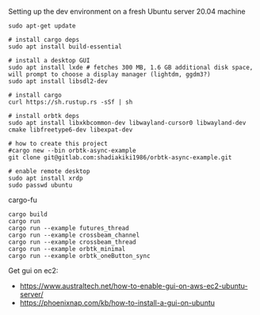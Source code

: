 Setting up the dev environment on a fresh Ubuntu server 20.04 machine

```
sudo apt-get update

# install cargo deps
sudo apt install build-essential

# install a desktop GUI
sudo apt install lxde # fetches 300 MB, 1.6 GB additional disk space, will prompt to choose a display manager (lightdm, ggdm3?)
sudo apt install libsdl2-dev

# install cargo
curl https://sh.rustup.rs -sSf | sh

# install orbtk deps
sudo apt install libxkbcommon-dev libwayland-cursor0 libwayland-dev cmake libfreetype6-dev libexpat-dev

# how to create this project
#cargo new --bin orbtk-async-example
git clone git@gitlab.com:shadiakiki1986/orbtk-async-example.git

# enable remote desktop
sudo apt install xrdp
sudo passwd ubuntu
```


cargo-fu

```
cargo build
cargo run
cargo run --example futures_thread
cargo run --example crossbeam_channel
cargo run --example crossbeam_thread
cargo run --example orbtk_minimal
cargo run --example orbtk_oneButton_sync
```

Get gui on ec2:
- https://www.australtech.net/how-to-enable-gui-on-aws-ec2-ubuntu-server/
- https://phoenixnap.com/kb/how-to-install-a-gui-on-ubuntu
